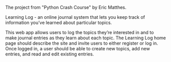 


The project from "Python Crash Course" by Eric Matthes.

Learning Log - an online journal system that lets you keep track of information you’ve learned about particular topics.

This web app allows users to log the topics they’re interested in and to make journal entries as they learn about each topic.
The Learning Log home page should describe the site and invite users to either register or log in. 
Once logged in, a user should be able to create new topics, add new entries, and read and edit existing entries.



